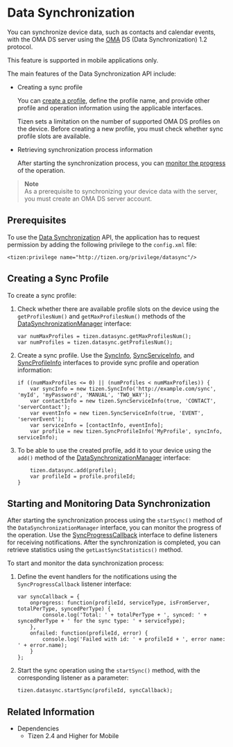 # Data Synchronization

You can synchronize device data, such as contacts and calendar events, with the OMA DS server using the [OMA](http://openmobilealliance.org/) DS (Data Synchronization) 1.2 protocol.

This feature is supported in mobile applications only.

The main features of the Data Synchronization API include:

- Creating a sync profile   

  You can [create a profile](#creating-a-sync-profile), define the profile name, and provide other profile and operation information using the applicable interfaces.

  Tizen sets a limitation on the number of supported OMA DS profiles on the device. Before creating a new profile, you must check whether sync profile slots are available.

- Retrieving synchronization process information   

  After starting the synchronization process, you can [monitor the progress](#starting-and-monitoring-data-synchronization) of the operation.

> **Note**  
> As a prerequisite to synchronizing your device data with the server, you must create an OMA DS server account.

## Prerequisites

To use the [Data Synchronization](../../api/latest/device_api/mobile/tizen/datasync.html) API, the application has to request permission by adding the following privilege to the `config.xml` file:

```
<tizen:privilege name="http://tizen.org/privilege/datasync"/>
```

## Creating a Sync Profile

To create a sync profile:

1. Check whether there are available profile slots on the device using the `getProfilesNum()` and `getMaxProfilesNum()` methods of the [DataSynchronizationManager](../../api/latest/device_api/mobile/tizen/datasync.html#DataSynchronizationManager) interface:

   ```
   var numMaxProfiles = tizen.datasync.getMaxProfilesNum();
   var numProfiles = tizen.datasync.getProfilesNum();
   ```

2. Create a sync profile. Use the [SyncInfo](../../api/latest/device_api/mobile/tizen/datasync.html#SyncInfo), [SyncServiceInfo](../../api/latest/device_api/mobile/tizen/datasync.html#SyncServiceInfo), and [SyncProfileInfo](../../api/latest/device_api/mobile/tizen/datasync.html#SyncProfileInfo) interfaces to provide sync profile and operation information:

   ```
   if ((numMaxProfiles <= 0) || (numProfiles < numMaxProfiles)) {
       var syncInfo = new tizen.SyncInfo('http://example.com/sync', 'myId', 'myPassword', 'MANUAL', 'TWO_WAY');
       var contactInfo = new tizen.SyncServiceInfo(true, 'CONTACT', 'serverContact');
       var eventInfo = new tizen.SyncServiceInfo(true, 'EVENT', 'serverEvent');
       var serviceInfo = [contactInfo, eventInfo];
       var profile = new tizen.SyncProfileInfo('MyProfile', syncInfo, serviceInfo);
   ```

3. To be able to use the created profile, add it to your device using the `add()` method of the [DataSynchronizationManager](../../api/latest/device_api/mobile/tizen/datasync.html#DataSynchronizationManager) interface:

   ```
       tizen.datasync.add(profile);
       var profileId = profile.profileId;
   }
   ```

## Starting and Monitoring Data Synchronization

After starting the synchronization process using the `startSync()` method of the `DataSynchronizationManager` interface, you can monitor the progress of the operation. Use the [SyncProgressCallback](../../api/latest/device_api/mobile/tizen/datasync.html#SyncProgressCallback) interface to define listeners for receiving notifications. After the synchronization is completed, you can retrieve statistics using the `getLastSyncStatistics()` method.

To start and monitor the data synchronization process:

1. Define the event handlers for the notifications using the `SyncProgressCallback` listener interface:

   ```
   var syncCallback = {
       onprogress: function(profileId, serviceType, isFromServer, totalPerType, syncedPerType) {
           console.log('Total: ' + totalPerType + ', synced: ' + syncedPerType + ' for the sync type: ' + serviceType);
       },
       onfailed: function(profileId, error) {
           console.log('Failed with id: ' + profileId + ', error name: ' + error.name);
       }
   };
   ```

2. Start the sync operation using the `startSync()` method, with the corresponding listener as a parameter:

   ```
   tizen.datasync.startSync(profileId, syncCallback);
   ```

## Related Information
* Dependencies   
  - Tizen 2.4 and Higher for Mobile
